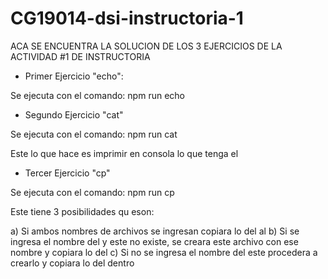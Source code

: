 # CG19014-dsi-instructoria-1

ACA SE ENCUENTRA LA SOLUCION DE LOS 3 EJERCICIOS DE LA ACTIVIDAD #1 DE INSTRUCTORIA

* Primer Ejercicio "echo":

Se ejecuta con el comando: npm run echo <El texto que queremos imprimir>

* Segundo Ejercicio "cat"

Se ejecuta con el comando: npm run cat <nombreArchivo>

Este lo que hace es imprimir en consola lo que tenga el <nombreArchivo>

* Tercer Ejercicio "cp"

Se ejecuta con el comando: npm run cp <primerArchivo> <segundoArchivo>

Este tiene 3 posibilidades qu eson: 

a) Si ambos nombres de archivos se ingresan copiara lo del <primerArchivo> al <segundoArchivo>
b) Si se ingresa el nombre del <segundoArchivo> y este no existe, se creara este archivo con ese nombre y copiara lo del <primerArchivo>
c) Si no se ingresa el nombre del <segundoArchivo> este procedera a crearlo y copiara lo del <primerArchivo> dentro


